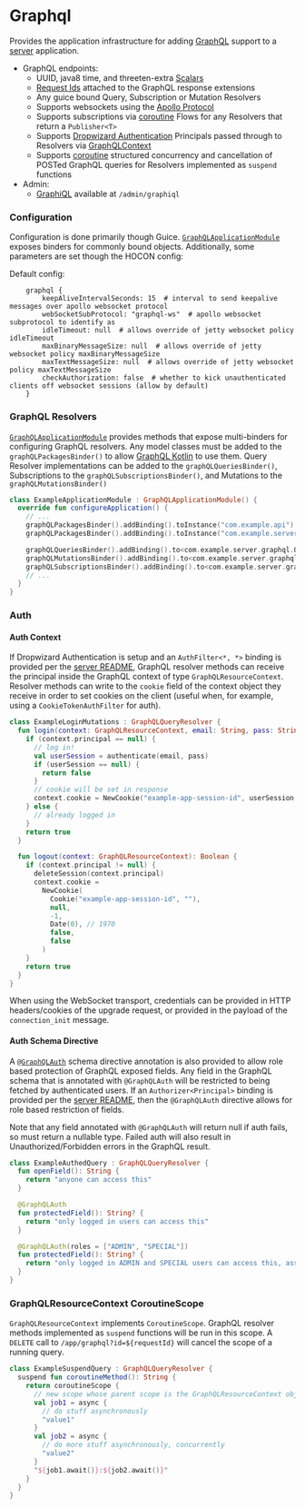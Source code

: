Graphql
======
Provides the application infrastructure for adding [GraphQL](https://graphql.org) support to
a [server](https://github.com/trib3/leakycauldron/blob/HEAD/server) application.

* GraphQL endpoints:
  * UUID, java8 time, and
    threeten-extra [Scalars](https://github.com/trib3/leakycauldron/blob/HEAD/graphql/src/main/kotlin/com/trib3/graphql/execution/LeakyCauldronHooks.kt)
  * [Request Ids](https://github.com/trib3/leakycauldron/blob/HEAD/graphql/src/main/kotlin/com/trib3/graphql/execution/RequestIdInstrumentation.kt)
    attached to the GraphQL response extensions
  * Any guice bound Query, Subscription or Mutation Resolvers
  * Supports websockets using
    the [Apollo Protocol](https://github.com/apollographql/subscriptions-transport-ws/blob/HEAD/PROTOCOL.md)
  * Supports subscriptions via [coroutine](https://github.com/kotlin/kotlinx.coroutines/) Flows for any Resolvers that
    return a `Publisher<T>`
  * Supports [Dropwizard Authentication](https://www.dropwizard.io/en/latest/manual/auth.html) Principals passed through
    to Resolvers
    via [GraphQLContext](https://github.com/ExpediaGroup/graphql-kotlin/blob/HEAD/graphql-kotlin-schema-generator/src/main/kotlin/com/expediagroup/graphql/execution/GraphQLContext.kt)
  * Supports [coroutine](https://github.com/kotlin/kotlinx.coroutines/) structured concurrency and cancellation of
    POSTed GraphQL queries for Resolvers implemented as `suspend` functions
* Admin:
  * [GraphiQL](https://github.com/graphql/graphiql) available at `/admin/graphiql`

### Configuration

Configuration is done primarily though Guice.
[`GraphQLApplicationModule`](https://github.com/trib3/leakycauldron/blob/HEAD/graphql/src/main/kotlin/com/trib3/graphql/modules/GraphQLApplicationModule.kt)
exposes binders for commonly bound objects. Additionally, some parameters are set though the HOCON config:

Default config:

```hocon
    graphql {
        keepAliveIntervalSeconds: 15  # interval to send keepalive messages over apollo websocket protocol
        webSocketSubProtocol: "graphql-ws"  # apollo websocket subprotocol to identify as
        idleTimeout: null  # allows override of jetty websocket policy idleTimeout
        maxBinaryMessageSize: null  # allows override of jetty websocket policy maxBinaryMessageSize
        maxTextMessageSize: null  # allows override of jetty websocket policy maxTextMessageSize
        checkAuthorization: false  # whether to kick unauthenticated clients off websocket sessions (allow by default)
    }
```

### GraphQL Resolvers

[`GraphQLApplicationModule`](https://github.com/trib3/leakycauldron/blob/HEAD/graphql/src/main/kotlin/com/trib3/graphql/modules/GraphQLApplicationModule.kt)
provides methods that expose multi-binders for configuring GraphQL resolvers. Any model classes must be added to
the `graphQLPackagesBinder()` to allow [GraphQL Kotlin](https://github.com/ExpediaDotCom/graphql-kotlin/)
to use them. Query Resolver implementations can be added to the `graphQLQueriesBinder()`, Subscriptions to
the `graphQLSubscriptionsBinder()`, and Mutations to the `graphQLMutationsBinder()`

```kotlin
class ExampleApplicationModule : GraphQLApplicationModule() {
  override fun configureApplication() {
    // ...
    graphQLPackagesBinder().addBinding().toInstance("com.example.api")
    graphQLPackagesBinder().addBinding().toInstance("com.example.server.graphql")

    graphQLQueriesBinder().addBinding().to<com.example.server.graphql.Query>()
    graphQLMutationsBinder().addBinding().to<com.example.server.graphql.Mutation>()
    graphQLSubscriptionsBinder().addBinding().to<com.example.server.graphql.Subscription>()
    // ...
  }
}
```

### Auth

#### Auth Context

If Dropwizard Authentication is setup and an `AuthFilter<*, *>` binding is provided per
the [server README](https://github.com/trib3/leakycauldron/blob/HEAD/server/README.md#auth), GraphQL resolver methods
can receive the principal inside the GraphQL context of type
`GraphQLResourceContext`. Resolver methods can write to the `cookie` field of the context object they receive in order
to set cookies on the client (useful when, for example, using a `CookieTokenAuthFilter` for auth).

```kotlin
class ExampleLoginMutations : GraphQLQueryResolver {
  fun login(context: GraphQLResourceContext, email: String, pass: String): Boolean {
    if (context.principal == null) {
      // log in!
      val userSession = authenticate(email, pass)
      if (userSession == null) {
        return false
      }
      // cookie will be set in response
      context.cookie = NewCookie("example-app-session-id", userSession.id)
    } else {
      // already logged in
    }
    return true
  }

  fun logout(context: GraphQLResourceContext): Boolean {
    if (context.principal != null) {
      deleteSession(context.principal)
      context.cookie =
        NewCookie(
          Cookie("example-app-session-id", ""),
          null,
          -1,
          Date(0), // 1970
          false,
          false
        )
    }
    return true
  }
}
```

When using the WebSocket transport, credentials can be provided in HTTP headers/cookies of the upgrade request, or
provided in the payload of the `connection_init` message.

#### Auth Schema Directive

A [`@GraphQLAuth`](https://github.com/trib3/leakycauldron/blob/HEAD/graphql/src/main/kotlin/com/trib3/graphql/execution/GraphQLAuthDirectiveWiring.kt)
schema directive annotation is also provided to allow role based protection of GraphQL exposed fields. Any field in the
GraphQL schema that is annotated with `@GraphQLAuth` will be restricted to being fetched by authenticated users. If an
`Authorizer<Principal>` binding is provided per the
[server README](https://github.com/trib3/leakycauldron/blob/HEAD/server/README.md#auth), then the `@GraphQLAuth`
directive allows for role based restriction of fields.

Note that any field annotated with `@GraphQLAuth` will return null if auth fails, so must return a nullable type. Failed
auth will also result in Unauthorized/Forbidden errors in the GraphQL result.

```kotlin
class ExampleAuthedQuery : GraphQLQueryResolver {
  fun openField(): String {
    return "anyone can access this"
  }

  @GraphQLAuth
  fun protectedField(): String? {
    return "only logged in users can access this"
  }

  @GraphQLAuth(roles = ["ADMIN", "SPECIAL"])
  fun protectedField(): String? {
    return "only logged in ADMIN and SPECIAL users can access this, assuming an Authorizer binding is provided"
  }
}
```

### GraphQLResourceContext CoroutineScope

`GraphQLResourceContext` implements `CoroutineScope`. GraphQL resolver methods implemented as `suspend` functions will
be run in this scope. A `DELETE` call to
`/app/graphql?id=${requestId}` will cancel the scope of a running query.

```kotlin
class ExampleSuspendQuery : GraphQLQueryResolver {
  suspend fun coroutineMethod(): String {
    return coroutineScope {
      // new scope whose parent scope is the GraphQLResourceContext object
      val job1 = async {
        // do stuff asynchronously
        "value1"
      }
      val job2 = async {
        // do more stuff asynchronously, concurrently
        "value2"
      }
      "${job1.await()}:${job2.await()}"
    }
  }
}
```
